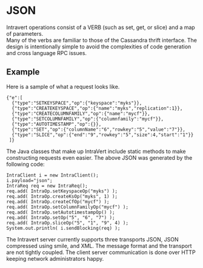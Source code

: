 JSON
==============

Intravert operations consist of a VERB (such as set, get, or slice) and a map of parameters.  
Many of the verbs are familiar to those of the Cassandra thrift interface. The design is 
intentionally simple to avoid the complexities of code generation and cross language RPC issues.   

Example
----

Here is a sample of what a request looks like.

    {"e":[
      {"type":"SETKEYSPACE","op":{"keyspace":"myks"}},
      {"type":"CREATEKEYSPACE","op":{"name":"myks","replication":1}},
      {"type":"CREATECOLUMNFAMILY","op":{"name":"mycf"}},
      {"type":"SETCOLUMNFAMILY","op":{"columnfamily":"mycf"}},
      {"type":"AUTOTIMESTAMP","op":{}},
      {"type":"SET","op":{"columnName":"6","rowkey":"5","value":"7"}},
      {"type":"SLICE","op":{"end":"9","rowkey":"5","size":4,"start":"1"}}
     ]}
    
The Java classes that make up IntraVert include static methods to make constructing 
requests even easier. The above JSON was generated by the following code:
      
    IntraClient i = new IntraClient();
    i.payload="json";
    IntraReq req = new IntraReq();
    req.add( IntraOp.setKeyspaceOp("myks") );
    req.add( IntraOp.createKsOp("myks", 1) );
    req.add( IntraOp.createCfOp("mycf") );
    req.add( IntraOp.setColumnFamilyOp("mycf") );
    req.add( IntraOp.setAutotimestampOp() );
    req.add( IntraOp.setOp("5", "6", "7") );
    req.add( IntraOp.sliceOp("5", "1", "9", 4) );		
    System.out.println( i.sendBlocking(req) );

The Intravert server currently supports three transports JSON, JSON compressed using smile, and XML. The message format and the transport are not tightly coupled. The client server communication is done over HTTP keeping network administrators happy. 